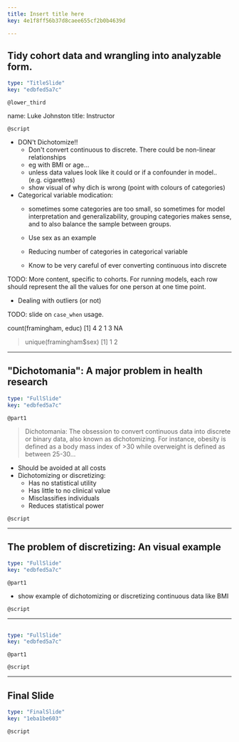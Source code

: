 ```yaml
---
title: Insert title here
key: 4e1f8ff56b37d8caee655cf2b0b4639d

---
```

## Tidy cohort data and wrangling into analyzable form.

```yaml
type: "TitleSlide"
key: "edbfed5a7c"
```

`@lower_third`

name: Luke Johnston
title: Instructor


`@script`

- DON't Dichotomize!!
    - Don't convert continuous to discrete. There could be non-linear relationships
    - eg with BMI or age...
    - unless data values look like it could or if a confounder in model.. (e.g. cigarettes)
    - show visual of why dich is wrong (point with colours of categories)
- Categorical variable modication:
    - sometimes some categories are too small, so sometimes for model
    interpretation and generalizability, grouping categories makes sense,
    and to also balance the sample between groups.
    - Use sex as an example

    - Reducing number of categories in categorical variable
    - Know to be very careful of ever converting continuous into discrete

TODO: More content, specific to cohorts.
For running models, each row should represent the all the values for one person
at one time point.
- Dealing with outliers (or not)

TODO: slide on `case_when` usage.

count(framingham, educ)
[1]  4  2  1  3 NA
> unique(framingham$sex)
[1] 1 2

---
## "Dichotomania": A major problem in health research

```yaml
type: "FullSlide"
key: "edbfed5a7c"
```

`@part1`


> Dichotomania: The obsession to convert continuous data into discrete or binary data, also known as dichotomizing. For instance, obesity is defined as a body mass index of >30 while overweight is defined as between 25-30...

- Should be avoided at all costs
- Dichotomizing or discretizing:
    - Has no statistical utility
    - Has little to no clinical value
    - Misclassifies individuals
    - Reduces statistical power

`@script`

---
## The problem of discretizing: An visual example

```yaml
type: "FullSlide"
key: "edbfed5a7c"
```

`@part1`

- show example of dichotomizing or discretizing continuous data like BMI

`@script`

---
## 

```yaml
type: "FullSlide"
key: "edbfed5a7c"
```

`@part1`

`@script`

---
## Final Slide

```yaml
type: "FinalSlide"
key: "1eba1be603"
```

`@script`


